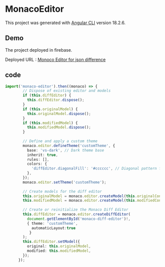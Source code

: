 # MonacoEditor

This project was generated with [Angular CLI](https://github.com/angular/angular-cli) version 18.2.6.

## Demo

The project deployed in firebase.
<br/>

Deployed URL : [Monoco Editor for json difference]([https://google.com](https://monaco-editor-jsondiff-angular.web.app/))

## code

```ts
import('monaco-editor').then((monaco) => {
        // Dispose of existing editor and models
        if (this.diffEditor) {
          this.diffEditor.dispose();
        }
        if (this.originalModel) {
          this.originalModel.dispose();
        }
        if (this.modifiedModel) {
          this.modifiedModel.dispose();
        }
  
        // Define and apply a custom theme
        monaco.editor.defineTheme('customTheme', {
          base: 'vs-dark', // Dark theme base
          inherit: true,
          rules: [],
          colors: {
            'diffEditor.diagonalFill': '#cccccc', // Diagonal pattern for unchanged sections
          },
        });
        monaco.editor.setTheme('customTheme');
  
        // Create models for the diff editor
        this.originalModel = monaco.editor.createModel(this.originalContent, 'json');
        this.modifiedModel = monaco.editor.createModel(this.modifiedContent, 'json');
  
        // Create or reinitialize the Monaco Diff Editor
        this.diffEditor = monaco.editor.createDiffEditor(
          document.getElementById('monaco-diff-editor')!,
          { theme: 'customTheme',
            automaticLayout:true
           }
        );
        this.diffEditor.setModel({
          original: this.originalModel,
          modified: this.modifiedModel,
        });
      });
